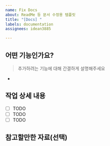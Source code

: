 ```yaml
---
name: Fix Docs
about: ReadMe 등 문서 수정용 템플릿
title: "[Docs] "
labels: documentation
assignees: idean3885

---
```


## 어떤 기능인가요?

> 추가하려는 기능에 대해 간결하게 설명해주세요
* 

## 작업 상세 내용

- [ ] TODO
- [ ] TODO
- [ ] TODO

## 참고할만한 자료(선택)
